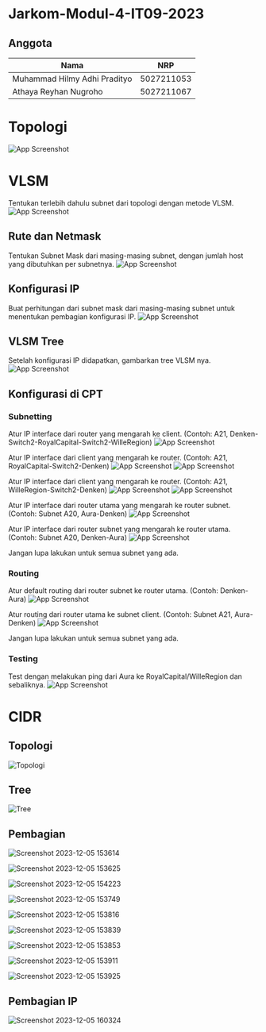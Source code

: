 # Jarkom-Modul-4-IT09-2023

## Anggota

Nama  | NRP
------------- | -------------
Muhammad Hilmy Adhi Pradityo  | 5027211053
Athaya Reyhan Nugroho  | 5027211067

# Topologi
![App Screenshot](https://i.ibb.co/JK1YKfJ/Whats-App-Image-2023-12-05-at-13-12-40.jpg)

# VLSM
Tentukan terlebih dahulu subnet dari topologi dengan metode VLSM.
![App Screenshot](https://i.ibb.co/yNRCHSG/Whats-App-Image-2023-12-05-at-13-19-24.jpg)

## Rute dan Netmask
Tentukan Subnet Mask dari masing-masing subnet, dengan jumlah host yang dibutuhkan per subnetnya.
![App Screenshot](https://i.ibb.co/XFPYhhz/Whats-App-Image-2023-12-02-at-01-56-25.jpg)

## Konfigurasi IP
Buat perhitungan dari subnet mask dari masing-masing subnet untuk menentukan pembagian konfigurasi IP.
![App Screenshot](https://i.ibb.co/QKBmxNx/Whats-App-Image-2023-12-02-at-01-56-52.jpg)

## VLSM Tree 
Setelah konfigurasi IP didapatkan, gambarkan tree VLSM nya.
![App Screenshot](https://i.ibb.co/vmSLTqB/Whats-App-Image-2023-12-05-at-16-50-58.jpg)

## Konfigurasi di CPT
### Subnetting
Atur IP interface dari router yang mengarah ke client. (Contoh: A21, Denken-Switch2-RoyalCapital-Switch2-WilleRegion)
![App Screenshot](https://i.ibb.co/tZ0VSpj/Whats-App-Image-2023-12-05-at-13-39-07.jpg)

Atur IP interface dari client yang mengarah ke router. (Contoh: A21, RoyalCapital-Switch2-Denken)
![App Screenshot](https://i.ibb.co/tCK5yB7/Whats-App-Image-2023-12-05-at-13-43-15.jpg)
![App Screenshot](https://i.ibb.co/jV8H3MP/Whats-App-Image-2023-12-05-at-13-46-59.jpg)

Atur IP interface dari client yang mengarah ke router. (Contoh: A21, WilleRegion-Switch2-Denken)
![App Screenshot](https://i.ibb.co/nLbjwd0/Whats-App-Image-2023-12-05-at-13-44-53.jpg)
![App Screenshot](https://i.ibb.co/jw755FS/Whats-App-Image-2023-12-05-at-13-49-04.jpg)

Atur IP interface dari router utama yang mengarah ke router subnet. (Contoh: Subnet A20, Aura-Denken)
![App Screenshot](https://i.ibb.co/nPrQMxW/Whats-App-Image-2023-12-05-at-13-53-19.jpg)

Atur IP interface dari router subnet yang mengarah ke router utama. (Contoh: Subnet A20, Denken-Aura)
![App Screenshot](https://i.ibb.co/CKHM5xf/Whats-App-Image-2023-12-05-at-13-55-27.jpg)

Jangan lupa lakukan untuk semua subnet yang ada.

### Routing
Atur default routing dari router subnet ke router utama. (Contoh: Denken-Aura)
![App Screenshot](https://i.ibb.co/XbRPJQh/Whats-App-Image-2023-12-05-at-14-00-06.jpg)

Atur routing dari router utama ke subnet client. (Contoh: Subnet A21, Aura-Denken)
![App Screenshot](https://i.ibb.co/Pm4Cc94/Whats-App-Image-2023-12-05-at-14-02-22.jpg)

Jangan lupa lakukan untuk semua subnet yang ada.

### Testing
Test dengan melakukan ping dari Aura ke RoyalCapital/WilleRegion dan sebaliknya.
![App Screenshot](https://i.ibb.co/dsTK5CV/Whats-App-Image-2023-12-05-at-14-08-56.jpg)

# CIDR
## Topologi
![Topologi](https://github.com/reyhanqb/Jarkom-IT09-2023/assets/107137535/70b7aea4-4e10-45d0-8ea7-d81a33b555bc)

## Tree
![Tree](https://github.com/reyhanqb/Jarkom-IT09-2023/assets/107137535/8cdd2cd4-f531-4da9-ae83-72f77fa32178)

## Pembagian

![Screenshot 2023-12-05 153614](https://github.com/reyhanqb/Jarkom-IT09-2023/assets/107137535/778ab4ed-0a9c-4e0f-b6cf-bda9fa5f0d48)

![Screenshot 2023-12-05 153625](https://github.com/reyhanqb/Jarkom-IT09-2023/assets/107137535/453037fd-9f01-465a-8f84-40fe9b7e8b9e)

![Screenshot 2023-12-05 154223](https://github.com/reyhanqb/Jarkom-IT09-2023/assets/107137535/01f4c0fd-163b-42df-8a3f-ca0693ed1af9)

![Screenshot 2023-12-05 153749](https://github.com/reyhanqb/Jarkom-IT09-2023/assets/107137535/f7db4173-8deb-4aaa-8fb7-5b0cc234f40a)

![Screenshot 2023-12-05 153816](https://github.com/reyhanqb/Jarkom-IT09-2023/assets/107137535/ebc6074f-acc1-4420-9bc5-25928e4fbd0c)

![Screenshot 2023-12-05 153839](https://github.com/reyhanqb/Jarkom-IT09-2023/assets/107137535/d17a78f1-3ada-487b-9c89-5e4cb9a25462)

![Screenshot 2023-12-05 153853](https://github.com/reyhanqb/Jarkom-IT09-2023/assets/107137535/03d4f268-6570-4ac0-856d-07c9de01b77a)

![Screenshot 2023-12-05 153911](https://github.com/reyhanqb/Jarkom-IT09-2023/assets/107137535/f5c093e4-ab0c-411a-a8a4-60a185ee1f0f)

![Screenshot 2023-12-05 153925](https://github.com/reyhanqb/Jarkom-IT09-2023/assets/107137535/7d79eb61-cad7-452f-8e3f-aac1ca25894d)
## Pembagian IP

![Screenshot 2023-12-05 160324](https://github.com/reyhanqb/Jarkom-IT09-2023/assets/107137535/f7ab7877-449a-40b7-a574-8c7983ceea55)

